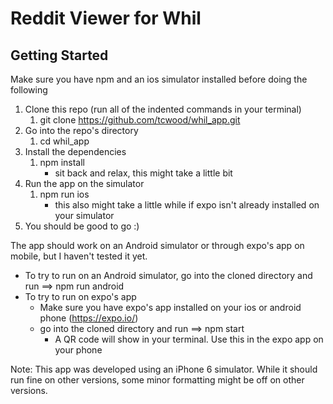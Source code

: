 # Reddit Viewer for Whil

## Getting Started

Make sure you have npm and an ios simulator installed before doing the following

1. Clone this repo (run all of the indented commands in your terminal)
    1. git clone https://github.com/tcwood/whil_app.git
1. Go into the repo's directory 
    1. cd whil_app
1. Install the dependencies
    1. npm install
        - sit back and relax, this might take a little bit
1. Run the app on the simulator
    1. npm run ios
        - this also might take a little while if expo isn't already installed on your simulator
1. You should be good to go :)

The app should work on an Android simulator or through expo's app on mobile, but I haven't tested it yet.
- To try to run on an Android simulator, go into the cloned directory and run ==> npm run android
- To try to run on expo's app
    - Make sure you have expo's app installed on your ios or android phone (https://expo.io/)
    - go into the cloned directory and run ==> npm start
        - A QR code will show in your terminal. Use this in the expo app on your phone

Note: This app was developed using an iPhone 6 simulator. While it should run fine on other versions, some minor formatting might be off on other versions.
        
